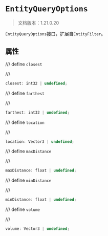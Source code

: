 # `EntityQueryOptions`

> 文档版本：1.21.0.20

`EntityQueryOptions`接口，扩展自`EntityFilter`。

## 属性

/// define
`closest`


///

```js
closest: int32 | undefined;
```


/// define
`farthest`


///

```js
farthest: int32 | undefined;
```


/// define
`location`


///

```js
location: Vector3 | undefined;
```


/// define
`maxDistance`


///

```js
maxDistance: float | undefined;
```


/// define
`minDistance`


///

```js
minDistance: float | undefined;
```


/// define
`volume`


///

```js
volume: Vector3 | undefined;
```

